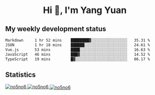 <h1 align="center">Hi 👋, I'm Yang Yuan</h1>


## My weekly development status
<!--START_SECTION:waka-->

```txt
Markdown     1 hr 52 mins    ████████▓░░░░░░░░░░░░░░░░   35.31 %
JSON         1 hr 18 mins    ██████░░░░░░░░░░░░░░░░░░░   24.61 %
Vue.js       53 mins         ████░░░░░░░░░░░░░░░░░░░░░   16.63 %
JavaScript   46 mins         ███▓░░░░░░░░░░░░░░░░░░░░░   14.52 %
TypeScript   19 mins         █▓░░░░░░░░░░░░░░░░░░░░░░░   06.17 %
```

<!--END_SECTION:waka-->

## Statistics
<a href="https://github.com/anuraghazra/github-readme-stats">
  <img src="https://github-readme-stats.vercel.app/api/top-langs/?username=no5no6&theme=dracula" alt="no5no6">
</a>
<a href="https://github.com/anuraghazra/github-readme-stats">
  <img src="https://github-readme-stats.vercel.app/api?username=no5no6&show_icons=true&theme=dracula&line_height=40" alt="no5no6">
</a>
<a href="https://github.com/anuraghazra/github-readme-stats">
  <img align="center" src="https://github-readme-streak-stats.herokuapp.com/?user=no5no6&theme=dracula" alt="no5no6" />
</a>